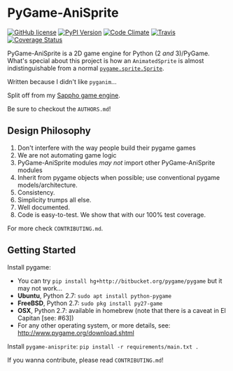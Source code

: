 # PyGame-AniSprite

[![GitHub
license](https://img.shields.io/github/license/lily-mayfield/pygame-anisprite.svg?style=flat-square)](https://raw.githubusercontent.com/lily-mayfield/pygame-anisprite/master/LICENSE)
[![PyPI Version](https://img.shields.io/pypi/v/pygame-anisprite.svg?style=flat-square)](https://pypi.python.org/pypi/pygame-anisprite/)
[![Code
Climate](https://img.shields.io/codeclimate/github/lily-mayfield/pygame-anisprite.svg?style=flat-square)](https://codeclimate.com/github/lily-mayfield/pygame-anisprite)
[![Travis](https://travis-ci.org/lily-mayfield/pygame-anisprite.svg)](https://travis-ci.org/lily-mayfield/pygame-anisprite)
[![Coverage
Status](https://img.shields.io/coveralls/lily-mayfield/pygame-anisprite.svg)](https://coveralls.io/github/lily-mayfield/pygame-anisprite)

PyGame-AniSprite is a 2D game engine for Python (2 *and* 3)/PyGame. What's
special about this project is how an `AnimatedSprite` is almost
indistinguishable from a normal
[`pygame.sprite.Sprite`](https://www.pygame.org/docs/ref/sprite.html#pygame.sprite.Sprite).

Written because I didn't like `pyganim`...

Split off from my [Sappho game engine](https://github.com/lily-mayfield/sappho).

Be sure to checkout the `AUTHORS.md`!

## Design Philosophy

  1. Don't interfere with the way people build their pygame games
  2. We are not automating game logic
  3. PyGame-AniSprite modules _may not_ import other PyGame-AniSprite modules
  4. Inherit from pygame objects when possible; use conventional
     pygame models/architecture.
  5. Consistency.
  6. Simplicity trumps all else.
  7. Well documented.
  8. Code is easy-to-test. We show that with our 100% test coverage.

For more check `CONTRIBUTING.md`.

## Getting Started

Install pygame:

  * You can try `pip install hg+http://bitbucket.org/pygame/pygame`
    but it may not work...
  * **Ubuntu**, Python 2.7: `sudo apt install python-pygame`
  * **FreeBSD**, Python 2.7: `sudo pkg install py27-game`
  * **OSX**, Python 2.7: available in homebrew (note that there is
    a caveat in El Capitan [see: #63])
  * For any other operating system, or more details, see:
    http://www.pygame.org/download.shtml

Install `pygame-anisprite`: `pip install -r requirements/main.txt .`

If you wanna contribute, please read `CONTRIBUTING.md`!
